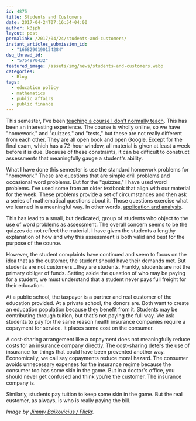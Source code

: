```yaml
---
id: 4875
title: Students and Customers
date: 2017-04-24T07:16:54-04:00
author: k3jph
layout: post
permalink: /2017/04/24/students-and-customers/
instant_articles_submission_id:
  - "1668290190134284"
dsq_thread_id:
  - "5754970432"
featured_image: /assets/img/news/students-and-customers.webp
categories:
  - Blog
tags:
  - education policy
  - mathematics
  - public affairs
  - public finance
---
```

This semester, I've been [teaching a course I don't normally
teach](/2017/03/06/syllabus-intermediate-algebra/).
This has been an interesting experience.  The course is wholly
online, so we have "homework," and "quizzes," and "tests," but these
are not really different from each other.  They are all open book
and open Google.  Except for the final exam, which has a 72-hour
window, all material is given at least a week before it is due.
Because of these constraints, it can be difficult to construct
assessments that meaningfully gauge a student's ability.

What I have done this semester is use the standard homework problems
for "homework."  These are questions that are simple drill problems
and occasional word problems.  But for the "quizzes," I have used
word problems.  I've used some from an older textbook that align
with our material for the week.  These problems provide a set of
circumstances and then ask a series of mathematical questions about
it.  Those questions exercise what we learned in a meaningful way.
In other words, [application and
analysis](https://cft.vanderbilt.edu/guides-sub-pages/blooms-taxonomy/).

This has lead to a small, but dedicated, group of students who
object to the use of word problems as assessment.  The overall
concern seems to be the quizzes do not reflect the material.  I
have given the students a lengthy explanation of how and why this
assessment is both valid and best for the purpose of the course.

However, the student complaints have continued and seem to focus
on the idea that as the customer, the student should have their
demands met.  But students are not customers...they are students.
Frankly, students are not the primary obliger of funds.  Setting
aside the question of who may be paying for a student, we must
understand that a student never pays full freight for their education.

At a public school, the taxpayer is a partner and real customer of
the education provided.  At a private school, the donors are.  Both
want to create an education population because they benefit from
it.  Students may be contributing through tuition, but that's not
paying the full way.  We ask students to pay for the same reason
health insurance companies require a copayment for service.  It
places some cost on the consumer.

A cost-sharing arrangement like a copayment does not meaningfully
reduce costs for an insurance company directly.  The cost-sharing
deters the use of insurance for things that could have been prevented
another way.  Economically, we call say copayments reduce moral
hazard.  The consumer avoids unnecessary expenses for the insurance
regime because the consumer too has some skin in the game.  But in
a doctor's office, you should never get confused and think you're
the customer.  The insurance company is.

Similarly, students pay tuition to keep some skin in the game.  But
the real customer, as always, is who is really paying the bill.

_Image by [Jimmy Baikovicius /
Flickr](https://www.flickr.com/photos/jikatu/10685160723)._
